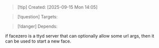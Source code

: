 
>[!tip] Created: [2025-09-15 Mon 14:05]

>[!question] Targets: 

>[!danger] Depends: 

if facezero is a ttyd server that can optionally allow some url args, then it can be used to start a new face.

